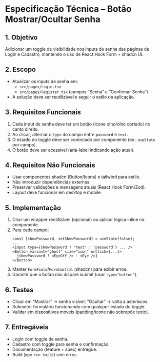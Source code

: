 # Especificação Técnica – Botão Mostrar/Ocultar Senha

## 1. Objetivo
Adicionar um toggle de visibilidade nos inputs de senha das páginas de Login e Cadastro, mantendo o uso de React Hook Form + shadcn UI.

## 2. Escopo
- Atualizar os inputs de senha em:
  - `src/pages/Login.tsx`
  - `src/pages/Register.tsx` (campos “Senha” e “Confirmar Senha”)
- A solução deve ser reutilizável e seguir o estilo da aplicação.

## 3. Requisitos Funcionais
1. Cada input de senha deve ter um botão (ícone olho/olho cortado) no canto direito.
2. Ao clicar, alternar o `type` do campo entre `password` e `text`.
3. O estado do toggle deve ser controlado por componente (ex.: `useState` por campo).
4. O botão deve ser acessível (aria-label indicando ação atual).

## 4. Requisitos Não Funcionais
- Usar componentes shadcn (Button/Icons) e tailwind para estilo.
- Não introduzir dependências externas.
- Preservar validações e mensagens atuais (React Hook Form/Zod).
- Layout deve funcionar em desktop e mobile.

## 5. Implementação
1. Criar um wrapper reutilizável (opcional) ou aplicar lógica inline no componente.
2. Para cada campo:
   ```tsx
   const [showPassword, setShowPassword] = useState(false);
   ...
   <Input type={showPassword ? 'text' : 'password'} ... />
   <Button variant="ghost" size="icon" onClick={...}>
     {showPassword ? <EyeOff /> : <Eye />}
   </Button>
   ```
3. Manter `FormField`/`FormControl` (shadcn) para exibir erros.
4. Garantir que o botão não dispare submit (usar `type="button"`).

## 6. Testes
- Clicar em “Mostrar” → senha visível; “Ocultar” → volta a asteriscos.
- Submeter formulário funcionando com qualquer estado do toggle.
- Validar em dispositivos móveis (padding/ícone não sobrepõe texto).

## 7. Entregáveis
- Login com toggle de senha.
- Cadastro com toggle para senha e confirmação.
- Documentação (feature + spec) entregue.
- Build (`npm run build`) sem erros.
